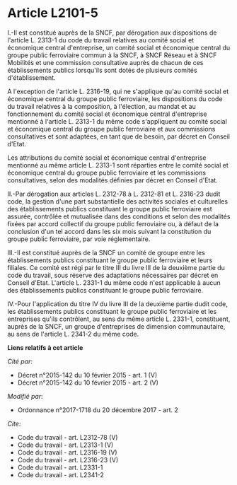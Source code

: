 # Article L2101-5

I.-Il est constitué auprès de la SNCF, par dérogation aux dispositions de l'article L. 2313-1 du code du travail relatives au
comité social et économique central d'entreprise, un comité social et économique central du groupe public ferroviaire commun
à la SNCF, à SNCF Réseau et à SNCF Mobilités et une commission consultative auprès de chacun de ces établissements publics
lorsqu'ils sont dotés de plusieurs comités d'établissement. 

A l'exception de l'article L. 2316-19, qui ne s'applique qu'au comité social et économique central du groupe public
ferroviaire, les dispositions du code du travail relatives à la composition, à l'élection, au mandat et au fonctionnement du
comité social et économique central d'entreprise mentionné à l'article L. 2313-1 du même code s'appliquent au comité social
et économique central du groupe public ferroviaire et aux commissions consultatives et sont adaptées, en tant que de besoin,
par décret en Conseil d'Etat. 

Les attributions du comité social et économique central d'entreprise mentionné au même article L. 2313-1 sont réparties entre
le comité social et économique central du groupe public ferroviaire et les commissions consultatives, selon des modalités
définies par décret en Conseil d'Etat. 

II.-Par dérogation aux articles L. 2312-78 à L. 2312-81 et L. 2316-23 dudit code, la gestion d'une part substantielle des
activités sociales et culturelles des établissements publics constituant le groupe public ferroviaire est assurée, contrôlée
et mutualisée dans des conditions et selon des modalités fixées par accord collectif du groupe public ferroviaire ou, à
défaut de la conclusion d'un tel accord dans les six mois suivant la constitution du groupe public ferroviaire, par voie
réglementaire. 

III.-Il est constitué auprès de la SNCF un comité de groupe entre les établissements publics constituant le groupe public
ferroviaire et leurs filiales. Ce comité est régi par le titre III du livre III de la deuxième partie du code du travail,
sous réserve des adaptations nécessaires par décret en Conseil d'Etat. L'article L. 2331-1 du même code n'est applicable à
aucun des établissements publics constituant le groupe public ferroviaire. 

IV.-Pour l'application du titre IV du livre III de la deuxième partie dudit code, les établissements publics constituant le
groupe public ferroviaire et les entreprises qu'ils contrôlent, au sens du même article L. 2331-1, constituent, auprès de la
SNCF, un groupe d'entreprises de dimension communautaire, au sens de l'article L. 2341-2 du même code.

**Liens relatifs à cet article**

_Cité par_:

  - Décret n°2015-142 du 10 février 2015 - art. 1 (V)
  - Décret n°2015-142 du 10 février 2015 - art. 2 (V)

_Modifié par_:

  - Ordonnance n°2017-1718 du 20 décembre 2017 - art. 2

_Cite_:

  - Code du travail - art. L2312-78 (V)
  - Code du travail - art. L2313-1 (V)
  - Code du travail - art. L2316-19 (V)
  - Code du travail - art. L2316-23 (V)
  - Code du travail - art. L2331-1
  - Code du travail - art. L2341-2
